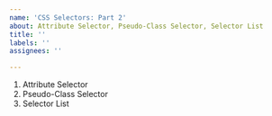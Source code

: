 ```yaml
---
name: 'CSS Selectors: Part 2'
about: Attribute Selector, Pseudo-Class Selector, Selector List
title: ''
labels: ''
assignees: ''

---
```


1. Attribute Selector
2. Pseudo-Class Selector
3. Selector List
